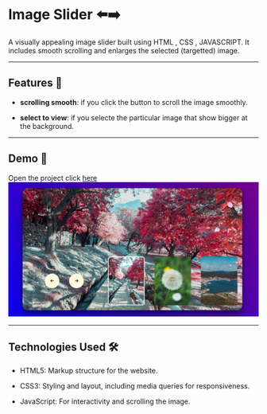 # Image Slider ⬅️➡️

A visually appealing image slider built using HTML , CSS , JAVASCRIPT. It includes smooth scrolling and enlarges the selected (targetted) image.

---

## Features 🚀

- **scrolling smooth**: if you click the button to scroll the image smoothly.

- **select to view**: if you selecte the particular image that show bigger at the background.

---

## Demo 📸
Open the project click [here](https://naveenkumar-developer.github.io/imageSlider/)
![slider img](assets/imgSlider.png)

---

## Technologies Used 🛠️

- HTML5: Markup structure for the website.

- CSS3: Styling and layout, including media queries for responsiveness.

- JavaScript: For interactivity and  scrolling the image.
